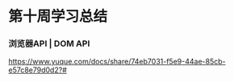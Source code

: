 # 第十周学习总结
### 浏览器API | DOM API
https://www.yuque.com/docs/share/74eb7031-f5e9-44ae-85cb-e57c8e79d0d2?#